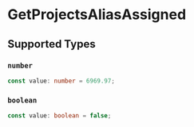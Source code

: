 # GetProjectsAliasAssigned


## Supported Types

### `number`

```typescript
const value: number = 6969.97;
```

### `boolean`

```typescript
const value: boolean = false;
```

